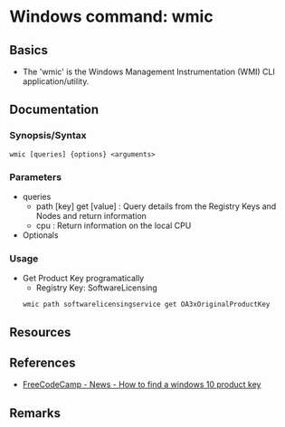 # Windows command: wmic

## Basics
+ The 'wmic' is the Windows Management Instrumentation (WMI) CLI application/utility.

## Documentation
### Synopsis/Syntax
```console
wmic [queries] {options} <arguments>
```

### Parameters
- queries
    + path [key] get [value] : Query details from the Registry Keys and Nodes and return information
    + cpu  : Return information on the local CPU
- Optionals

### Usage
- Get Product Key programatically
    + Registry Key: SoftwareLicensing
    ```console
    wmic path softwarelicensingservice get OA3xOriginalProductKey
    ```

## Resources

## References
+ [FreeCodeCamp - News - How to find a windows 10 product key](https://www.freecodecamp.org/news/how-to-find-a-windows-10-product-key/)

## Remarks
